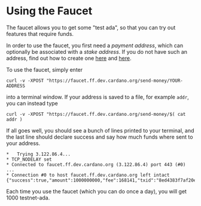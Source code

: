 # Using the Faucet

The faucet allows you to get some "test ada",
so that you can try out features that require funds.

In order to use the faucet, you first need a _payment address_,
which can optionally be associated with a _stake address_.
If you do not have such an address, find out how to create one [here](address.md) and [here](staking-key.md).

To use the faucet, simply enter

    curl -v -XPOST "https://faucet.ff.dev.cardano.org/send-money/YOUR-ADDRESS

into a terminal window.
If your address is saved to a file, for example `addr`, you can instead type

    curl -v -XPOST "https://faucet.ff.dev.cardano.org/send-money/$( cat addr )

If all goes well, you should see a bunch of lines printed to your terminal, and the last line should declare success and say how much funds where sent to your address.

    *   Trying 3.122.86.4...
    * TCP_NODELAY set
    * Connected to faucet.ff.dev.cardano.org (3.122.86.4) port 443 (#0)
    ...
    * Connection #0 to host faucet.ff.dev.cardano.org left intact
    {"success":true,"amount":1000000000,"fee":168141,"txid":"8ed4383f7af20e81c9cef88b8aab0ff2b1b284dff0ed6614480f8dbfec7d6fb5"}

Each time you use the faucet (which you can do once a day), you will get 1000 testnet-ada.
